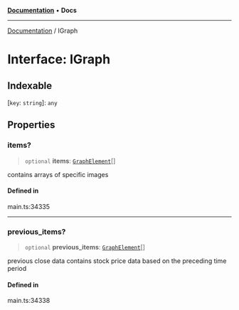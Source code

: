 [**Documentation**](../README.md) • **Docs**

***

[Documentation](../README.md) / IGraph

# Interface: IGraph

## Indexable

 \[`key`: `string`\]: `any`

## Properties

### items?

> `optional` **items**: [`GraphElement`](../classes/GraphElement.md)[]

contains arrays of specific images

#### Defined in

main.ts:34335

***

### previous\_items?

> `optional` **previous\_items**: [`GraphElement`](../classes/GraphElement.md)[]

previous close data
contains stock price data based on the preceding time period

#### Defined in

main.ts:34338
